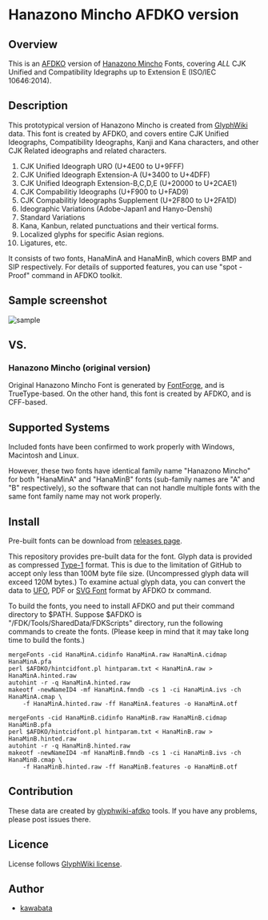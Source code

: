 Hanazono Mincho AFDKO version
=============================

## Overview

This is an [AFDKO](http://www.adobe.com/devnet/opentype/afdko.html)
version of [Hanazono Mincho](https://fonts.jp/) Fonts, covering *ALL*
CJK Unified and Compatibility Idegraphs up to Extension E (ISO/IEC
10646:2014).

## Description

This prototypical version of Hanazono Mincho is created from
[GlyphWiki](http://glyphwiki.org/) data. This font is created by
AFDKO, and covers entire CJK Unified Ideographs, Compatibility
Ideographs, Kanji and Kana characters, and other CJK Related
ideographs and related characters.

1. CJK Unified Ideograph URO (U+4E00 to U+9FFF)
2. CJK Unified Ideograph Extension-A (U+3400 to U+4DFF)
3. CJK Unified Ideograph Extension-B,C,D,E (U+20000 to U+2CAE1)
4. CJK Compabilitiy Ideographs (U+F900 to U+FAD9)
5. CJK Compabilitiy Ideographs Supplement (U+2F800 to U+2FA1D)
6. Ideographic Variations (Adobe-Japan1 and Hanyo-Denshi)
7. Standard Variations
8. Kana, Kanbun, related punctuations and their vertical forms.
9. Localized glyphs for specific Asian regions.
10. Ligatures, etc.

It consists of two fonts, HanaMinA and HanaMinB, which covers BMP and
SIP respectively. For details of supported features, you can use "spot
-Proof" command in AFDKO toolkit.

## Sample screenshot

![sample](https://cloud.githubusercontent.com/assets/217020/3786962/fa5527bc-19ef-11e4-83b2-bf14a32602e2.png)

## VS.

### Hanazono Mincho (original version)

Original Hanazono Mincho Font is generated by
[FontForge](http://fontforge.org/), and is TrueType-based. On the
other hand, this font is created by AFDKO, and is CFF-based.

## Supported Systems

Included fonts have been confirmed to work properly with Windows,
Macintosh and Linux.

However, these two fonts have identical family name "Hanazono Mincho"
for both "HanaMinA" and "HanaMinB" fonts (sub-family names are "A" and
"B" respectively), so the software that can not handle multiple fonts
with the same font family name may not work properly.

## Install

Pre-built fonts can be download from
[releases page](http://github.com/cjkvi/HanaMinAFDKO/releases).

This repository provides pre-built data for the font. Glyph data is
provided as compressed
[Type-1](https://partners.adobe.com/public/developer/en/font/T1_SPEC.PDF)
format. This is due to the limitation of GitHub to accept only less
than 100M byte file size. (Uncompressed glyph data will exceed 120M
bytes.) To examine actual glyph data, you can convert the data to
[UFO](http://unifiedfontobject.org/), PDF or
[SVG Font](http://www.w3.org/TR/SVG/fonts.html) format by AFDKO *tx*
command.

To build the fonts, you need to install AFDKO and put their command
directory to $PATH. Suppose $AFDKO is
"/FDK/Tools/SharedData/FDKScripts" directory, run the following
commands to create the fonts. (Please keep in mind that it may take
long time to build the fonts.)

    mergeFonts -cid HanaMinA.cidinfo HanaMinA.raw HanaMinA.cidmap HanaMinA.pfa
    perl $AFDKO/hintcidfont.pl hintparam.txt < HanaMinA.raw > HanaMinA.hinted.raw
    autohint -r -q HanaMinA.hinted.raw
    makeotf -newNameID4 -mf HanaMinA.fmndb -cs 1 -ci HanaMinA.ivs -ch HanaMinA.cmap \
        -f HanaMinA.hinted.raw -ff HanaMinA.features -o HanaMinA.otf

    mergeFonts -cid HanaMinB.cidinfo HanaMinB.raw HanaMinB.cidmap HanaMinB.pfa
    perl $AFDKO/hintcidfont.pl hintparam.txt < HanaMinB.raw > HanaMinB.hinted.raw
    autohint -r -q HanaMinB.hinted.raw
    makeotf -newNameID4 -mf HanaMinB.fmndb -cs 1 -ci HanaMinB.ivs -ch HanaMinB.cmap \
        -f HanaMinB.hinted.raw -ff HanaMinB.features -o HanaMinB.otf

## Contribution

These data are created by
[glyphwiki-afdko](http://github.com/kawabata/glyphwiki-afdko) tools.
If you have any problems, please post issues there.

## Licence

License follows [GlyphWiki license](http://glyphwiki.org/license.html).

## Author

- [kawabata](https://github.com/kawabata)
